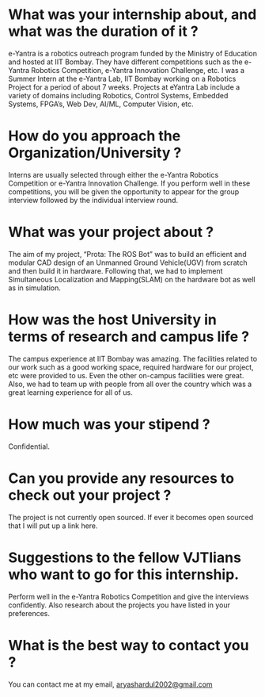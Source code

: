 # What was your internship about, and what was the duration of it ?

e-Yantra is a robotics outreach program funded by the Ministry of Education and hosted at IIT Bombay. They have different competitions such as the e-Yantra Robotics Competition, e-Yantra Innovation Challenge, etc. I was a Summer Intern at the e-Yantra Lab, IIT Bombay working on a Robotics Project for a period of about 7 weeks. Projects at eYantra Lab include a variety of domains including Robotics, Control Systems, Embedded Systems, FPGA’s, Web Dev, AI/ML, Computer Vision, etc. 


# How do you approach the Organization/University ?

Interns are usually selected through either the e-Yantra Robotics Competition or e-Yantra Innovation Challenge. If you perform well in these competitions, you will be given the opportunity to appear for the group interview followed by the individual interview round. 


# What was your project about ?

The aim of my project, “Prota: The ROS Bot” was to build an efficient and modular CAD design of an Unmanned Ground Vehicle(UGV) from scratch and then build it in hardware. Following that, we had to implement Simultaneous Localization and Mapping(SLAM) on the hardware bot as well as in simulation.

# How was the host University in terms of research and campus life ?

The campus experience at IIT Bombay was amazing. The facilities related to our work such as a good working space, required hardware for our project, etc were provided to us. Even the other on-campus facilities were great. Also, we had to team up with people from all over the country which was a great learning experience for all of us.  


# How much was your stipend ?

Confidential.

# Can you provide any resources to check out your project ?

The project is not currently open sourced. If ever it becomes open sourced that I will put up a link here.

# Suggestions to the fellow VJTIians who want to go for this internship.

Perform well in the e-Yantra Robotics Competition and give the interviews confidently. Also research about the projects you have listed in your preferences. 

# What is the best way to contact you ?

You can contact me at my email, [aryashardul2002@gmail.com](mailto:aryashardul2002@gmail.com)


